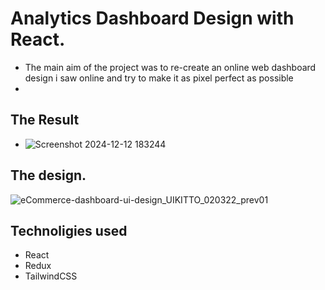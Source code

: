 # Analytics Dashboard Design with React.

- The main aim of the project was to re-create an online web dashboard design i saw online and try to make it as pixel perfect as possible
-
## The Result
- ![Screenshot 2024-12-12 183244](https://github.com/user-attachments/assets/edd011bb-9c98-4967-b716-017137ec09a3)

## The design.

![eCommerce-dashboard-ui-design_UIKITTO_020322_prev01](https://github.com/user-attachments/assets/e81ab66e-9232-42a5-a95e-9d78ac97692f)

## Technoligies used
- React
- Redux
- TailwindCSS
